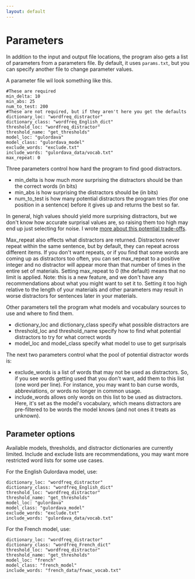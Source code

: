 ```yaml
---
layout: default
---
```



# Parameters

In addition to the input and output file locations, the program also gets a list of parameters from a parameters file. By default, it uses `params.txt`, but you can specify another file to change parameter values.

A parameter file wil look something like this.
```
#These are required
min_delta: 10
min_abs: 25
num_to_test: 200
#These are not required, but if they aren't here you get the defaults
dictionary_loc: "wordfreq_distractor"
dictionary_class: "wordfreq_English_dict"
threshold_loc: "wordfreq_distractor"
threshold_name: "get_thresholds"
model_loc: "gulordava"
model_class: "gulordava_model"
exclude_words: "exclude.txt"
include_words: "gulordava_data/vocab.txt"
max_repeat: 0
```
Three parameters control how hard the program to find good distractors.
 - min_delta is how much *more* surprising the distractors should be than the correct words (in bits)
 - min_abs is how surprising the distractors should be (in bits)
 - num_to_test is how many potential distractors the program tries (for one position in a sentence) before it gives up and returns the best so far. 

In general, high values should yield more surprising distractors, but we don't know how accurate surprisal values are, so raising them too high may end up just selecting for noise. I wrote [more about this potential trade-offs](advice.md). 

Max_repeat also effects what distractors are returned. Distractors never repeat within the same sentence, but by default, they can repeat across different items. If you don't want repeats, or if you find that some words are coming up as distractors too often, you can set max_repeat to a positive integer and no distractor will appear more than that number of times in the entire set of materials. Setting max_repeat to 0 (the default) means that no limit is applied. Note: this is a new feature, and we don't have any recommendations about what you might want to set it to. Setting it too high relative to the length of your materials and other parameters may result in worse distractors for sentences later in your materials. 

Other parameters tell the program what models and vocabulary sources to use and where to find them.
 - dictionary_loc and dictionary_class specify what possible distractors are
 - threshold_loc and threshold_name specify how to find what potential distractors to try for what correct words
 - model_loc and model_class specify what model to use to get surprisals

The next two parameters control what the pool of potential distractor words is:
 - exclude_words is a list of words that may not be used as distractors. So, if you see words getting used that you don't want, add them to this list (one word per line). For instance, you may want to ban curse words, abbreviations, or words no longer in common usage.
 - include_words allows only words on this list to be used as distractors. Here, it's set as the model's vocabulary, which means distractors are pre-filtered to be words the model knows (and not ones it treats as unknown).
 


## Parameter options

Available models, thresholds, and distractor dictionaries are currently limited. Include and exclude lists are recommendations, you may want more restricted word lists for some use cases. 

For the English Gulordava model, use:

```
dictionary_loc: "wordfreq_distractor"
dictionary_class: "wordfreq_English_dict"
threshold_loc: "wordfreq_distractor"
threshold_name: "get_thresholds"
model_loc: "gulordava"
model_class: "gulordava_model"
exclude_words: "exclude.txt"
include_words: "gulordava_data/vocab.txt"
```

For the French model, use:
```
dictionary_loc: "wordfreq_distractor"
dictionary_class: "wordfreq_French_dict"
threshold_loc: "wordfreq_distractor"
threshold_name: "get_thresholds"
model_loc: "french"
model_class: "french_model"
include_words: "french_data/frwac_vocab.txt"
```
